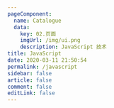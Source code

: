 ```yaml
---
pageComponent: 
  name: Catalogue
  data: 
    key: 02.页面
    imgUrl: /img/ui.png
    description: JavaScript 技术
title: JavaScript
date: 2020-03-11 21:50:54
permalink: /javascript
sidebar: false
article: false
comment: false
editLink: false
---
```

